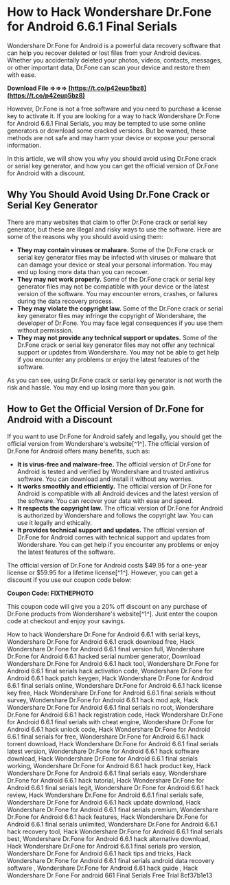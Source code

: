 
 
# How to Hack Wondershare Dr.Fone for Android 6.6.1 Final Serials
 
Wondershare Dr.Fone for Android is a powerful data recovery software that can help you recover deleted or lost files from your Android devices. Whether you accidentally deleted your photos, videos, contacts, messages, or other important data, Dr.Fone can scan your device and restore them with ease.
 
**Download File ⇒⇒⇒ [https://t.co/p42eup5bz8](https://t.co/p42eup5bz8)**


 
However, Dr.Fone is not a free software and you need to purchase a license key to activate it. If you are looking for a way to hack Wondershare Dr.Fone for Android 6.6.1 Final Serials, you may be tempted to use some online generators or download some cracked versions. But be warned, these methods are not safe and may harm your device or expose your personal information.
 
In this article, we will show you why you should avoid using Dr.Fone crack or serial key generator, and how you can get the official version of Dr.Fone for Android with a discount.
 
## Why You Should Avoid Using Dr.Fone Crack or Serial Key Generator
 
There are many websites that claim to offer Dr.Fone crack or serial key generator, but these are illegal and risky ways to use the software. Here are some of the reasons why you should avoid using them:
 
- **They may contain viruses or malware.** Some of the Dr.Fone crack or serial key generator files may be infected with viruses or malware that can damage your device or steal your personal information. You may end up losing more data than you can recover.
- **They may not work properly.** Some of the Dr.Fone crack or serial key generator files may not be compatible with your device or the latest version of the software. You may encounter errors, crashes, or failures during the data recovery process.
- **They may violate the copyright law.** Some of the Dr.Fone crack or serial key generator files may infringe the copyright of Wondershare, the developer of Dr.Fone. You may face legal consequences if you use them without permission.
- **They may not provide any technical support or updates.** Some of the Dr.Fone crack or serial key generator files may not offer any technical support or updates from Wondershare. You may not be able to get help if you encounter any problems or enjoy the latest features of the software.

As you can see, using Dr.Fone crack or serial key generator is not worth the risk and hassle. You may end up losing more than you gain.
 
## How to Get the Official Version of Dr.Fone for Android with a Discount
 
If you want to use Dr.Fone for Android safely and legally, you should get the official version from Wondershare's website[^1^]. The official version of Dr.Fone for Android offers many benefits, such as:

- **It is virus-free and malware-free.** The official version of Dr.Fone for Android is tested and verified by Wondershare and trusted antivirus software. You can download and install it without any worries.
- **It works smoothly and efficiently.** The official version of Dr.Fone for Android is compatible with all Android devices and the latest version of the software. You can recover your data with ease and speed.
- **It respects the copyright law.** The official version of Dr.Fone for Android is authorized by Wondershare and follows the copyright law. You can use it legally and ethically.
- **It provides technical support and updates.** The official version of Dr.Fone for Android comes with technical support and updates from Wondershare. You can get help if you encounter any problems or enjoy the latest features of the software.

The official version of Dr.Fone for Android costs $49.95 for a one-year license or $59.95 for a lifetime license[^1^]. However, you can get a discount if you use our coupon code below:
 
**Coupon Code: FIXTHEPHOTO**
 
This coupon code will give you a 20% off discount on any purchase of Dr.Fone products from Wondershare's website[^1^]. Just enter the coupon code at checkout and enjoy your savings.
 
How to hack Wondershare Dr.Fone for Android 6.6.1 with serial keys,  Wondershare Dr.Fone for Android 6.6.1 crack download free,  Hack Wondershare Dr.Fone for Android 6.6.1 final version full,  Wondershare Dr.Fone for Android 6.6.1 hacked serial number generator,  Download Wondershare Dr.Fone for Android 6.6.1 hack tool,  Wondershare Dr.Fone for Android 6.6.1 final serials hack activation code,  Wondershare Dr.Fone for Android 6.6.1 hack patch keygen,  Hack Wondershare Dr.Fone for Android 6.6.1 final serials online,  Wondershare Dr.Fone for Android 6.6.1 hack license key free,  Hack Wondershare Dr.Fone for Android 6.6.1 final serials without survey,  Wondershare Dr.Fone for Android 6.6.1 hack mod apk,  Hack Wondershare Dr.Fone for Android 6.6.1 final serials no root,  Wondershare Dr.Fone for Android 6.6.1 hack registration code,  Hack Wondershare Dr.Fone for Android 6.6.1 final serials with cheat engine,  Wondershare Dr.Fone for Android 6.6.1 hack unlock code,  Hack Wondershare Dr.Fone for Android 6.6.1 final serials for free,  Wondershare Dr.Fone for Android 6.6.1 hack torrent download,  Hack Wondershare Dr.Fone for Android 6.6.1 final serials latest version,  Wondershare Dr.Fone for Android 6.6.1 hack software download,  Hack Wondershare Dr.Fone for Android 6.6.1 final serials working,  Wondershare Dr.Fone for Android 6.6.1 hack product key,  Hack Wondershare Dr.Fone for Android 6.6.1 final serials easy,  Wondershare Dr.Fone for Android 6.6.1 hack tutorial,  Hack Wondershare Dr.Fone for Android 6.6.1 final serials legit,  Wondershare Dr.Fone for Android 6.6.1 hack review,  Hack Wondershare Dr.Fone for Android 6.6.1 final serials safe,  Wondershare Dr.Fone for Android 6.6.1 hack update download,  Hack Wondershare Dr.Fone for Android 6.6.1 final serials premium,  Wondershare Dr.Fone for Android 6.6.1 hack features,  Hack Wondershare Dr.Fone for Android 6.6.1 final serials unlimited,  Wondershare Dr.Fone for Android 6.6.1 hack recovery tool,  Hack Wondershare Dr.Fone for Android 6.6.1 final serials best,  Wondershare Dr.Fone for Android 6.6.1 hack alternative download,  Hack Wondershare Dr.Fone for Android 6.6.1 final serials pro version,  Wondershare Dr.Fone for Android 6.6.1 hack tips and tricks,  Hack Wondershare Dr.Fone for Android 6.6.1 final serials android data recovery software ,  Wondershare Dr.Fone for Android 6.61 hack guide ,  Hack Wondershare Dr Fone For android 661 Final Serials Free Trial
 8cf37b1e13
 
